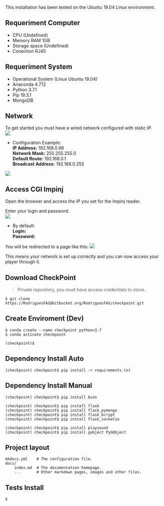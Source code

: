 This installation has been tested on the Ubuntu 19.04 Linux environment.

## Requeriment Computer

- CPU (Undefined)
- Memory RAM 1GB
- Storage space (Undefined)
- Conection RJ45

## Requeriment System
- Operational System (Linux Ubuntu 19.04)
- Anaconda 4.7.12
- Python 3.7.1
- Pip 19.3.1
- MongoDB

## Network
To get started you must have a wired network configured with static IP.<br>
<img src="http://127.0.0.1:8000/assets/img/network.png"><br>

- Configuration Example:<br>
<b>IP Address:</b> 192.168.0.98 <br>
<b>Network Mask:</b> 255.255.255.0<br>
<b>Default Route:</b> 192.168.0.1<br>
<b>Broadcast Address:</b> 192.168.0.255<br>

<img src="http://127.0.0.1:8000/assets/tutorial/access_cgi_impinj/00.png">

## Access CGI Impinj
Open the browser and access the IP you set for the Impinj reader.<br>

Enter your login and password.<br>
<img src="http://127.0.0.1:8000/assets/tutorial/access_cgi_impinj/01.png">

- By default:<br>
<b>Login:</b> <br>
<b>Password:</b>

You will be redirected to a page like this:
<img src="http://127.0.0.1:8000/assets/tutorial/access_cgi_impinj/02.png">

This means your network is set up correctly and you can now access your player through it.

## Download CheckPoint

> Private repository, you must have access credentials to clone.
 
    $ git clone https://RodriguesFAS@bitbucket.org/RodriguesFAS/checkpoint.git

## Create Enviroment (Dev)
    $ conda create --name checkpoint python=3.7
    $ conda activate checkpoint
    
    (checkpoint)$

## Dependency Install Auto

    (checkpoint) checkpoint$ pip install -r requirements.txt

## Dependency Install Manual
    (checkpoint) checkpoint$ pip install bson

    (checkpoint) checkpoint$ pip install flask
    (checkpoint) checkpoint$ pip install flask_pymongo
    (checkpoint) checkpoint$ pip install flask_bcrypt
    (checkpoint) checkpoint$ pip install flask_socketio

    (checkpoint) checkpoint$ pip install playsound
    (checkpoint) checkpoint$ pip install gobject PyGObject

## Project layout

    mkdocs.yml    # The configuration file.
    docs/
        index.md  # The documentation homepage.
        ...       # Other markdown pages, images and other files.

## Tests Install

    $ 

